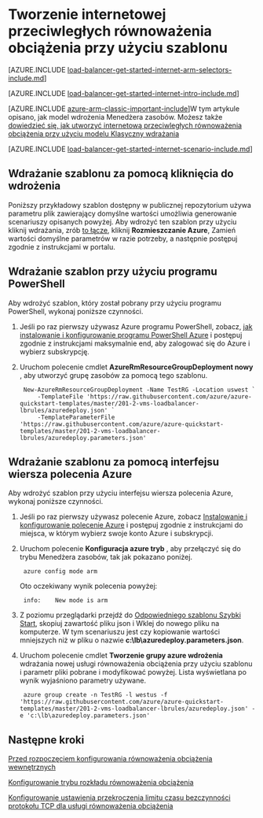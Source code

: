 <properties
   pageTitle="Tworzenie internetowej przeciwległych równoważenia obciążenia w Menedżerze zasobów przy użyciu szablonu | Microsoft Azure"
   description="Dowiedz się, jak utworzyć internetową przeciwległych równoważenia obciążenia w Menedżerze zasobów przy użyciu szablonu"
   services="load-balancer"
   documentationCenter="na"
   authors="sdwheeler"
   manager="carmonm"
   editor=""
   tags="azure-resource-manager"
/>
<tags
   ms.service="load-balancer"
   ms.devlang="na"
   ms.topic="get-started-article"
   ms.tgt_pltfrm="na"
   ms.workload="infrastructure-services"
   ms.date="10/24/2016"
   ms.author="sewhee" />

# <a name="creating-an-internet-facing-load-balancer-using-a-template"></a>Tworzenie internetowej przeciwległych równoważenia obciążenia przy użyciu szablonu

[AZURE.INCLUDE [load-balancer-get-started-internet-arm-selectors-include.md](../../includes/load-balancer-get-started-internet-arm-selectors-include.md)]

[AZURE.INCLUDE [load-balancer-get-started-internet-intro-include.md](../../includes/load-balancer-get-started-internet-intro-include.md)]

[AZURE.INCLUDE [azure-arm-classic-important-include](../../includes/azure-arm-classic-important-include.md)]W tym artykule opisano, jak model wdrożenia Menedżera zasobów. Możesz także [dowiedzieć się, jak utworzyć internetową przeciwległych równoważenia obciążenia przy użyciu modelu Klasyczny wdrażania](load-balancer-get-started-internet-classic-portal.md)


[AZURE.INCLUDE [load-balancer-get-started-internet-scenario-include.md](../../includes/load-balancer-get-started-internet-scenario-include.md)]

## <a name="deploy-the-template-by-using-click-to-deploy"></a>Wdrażanie szablonu za pomocą kliknięcia do wdrożenia

Poniższy przykładowy szablon dostępny w publicznej repozytorium używa parametru plik zawierający domyślne wartości umożliwia generowanie scenariuszy opisanych powyżej. Aby wdrożyć ten szablon przy użyciu kliknij wdrażania, zrób [to łącze](http://go.microsoft.com/fwlink/?LinkId=544801), kliknij **Rozmieszczanie Azure**, Zamień wartości domyślne parametrów w razie potrzeby, a następnie postępuj zgodnie z instrukcjami w portalu.

## <a name="deploy-the-template-by-using-powershell"></a>Wdrażanie szablon przy użyciu programu PowerShell

Aby wdrożyć szablon, który został pobrany przy użyciu programu PowerShell, wykonaj poniższe czynności.

1. Jeśli po raz pierwszy używasz Azure programu PowerShell, zobacz, [jak instalowanie i konfigurowanie programu PowerShell Azure](../../articles/powershell-install-configure.md) i postępuj zgodnie z instrukcjami maksymalnie end, aby zalogować się do Azure i wybierz subskrypcję.

2. Uruchom polecenie cmdlet **AzureRmResourceGroupDeployment nowy** , aby utworzyć grupę zasobów za pomocą tego szablonu.

        New-AzureRmResourceGroupDeployment -Name TestRG -Location uswest `
            -TemplateFile 'https://raw.githubusercontent.com/azure/azure-quickstart-templates/master/201-2-vms-loadbalancer-lbrules/azuredeploy.json' `
            -TemplateParameterFile 'https://raw.githubusercontent.com/azure/azure-quickstart-templates/master/201-2-vms-loadbalancer-lbrules/azuredeploy.parameters.json'

## <a name="deploy-the-template-by-using-the-azure-cli"></a>Wdrażanie szablonu za pomocą interfejsu wiersza polecenia Azure

Aby wdrożyć szablon przy użyciu interfejsu wiersza polecenia Azure, wykonaj poniższe czynności.

1. Jeśli po raz pierwszy używasz polecenie Azure, zobacz [Instalowanie i konfigurowanie polecenie Azure](../../articles/xplat-cli-install.md) i postępuj zgodnie z instrukcjami do miejsca, w którym wybierz swoje konto Azure i subskrypcji.
2. Uruchom polecenie **Konfiguracja azure tryb** , aby przełączyć się do trybu Menedżera zasobów, tak jak pokazano poniżej.

        azure config mode arm

    Oto oczekiwany wynik polecenia powyżej:

        info:    New mode is arm

3. Z poziomu przeglądarki przejdź do [Odpowiedniego szablonu Szybki Start](https://github.com/Azure/azure-quickstart-templates/tree/master/201-2-vms-loadbalancer-lbrules), skopiuj zawartość pliku json i Wklej do nowego pliku na komputerze. W tym scenariuszu jest czy kopiowanie wartości mniejszych niż w pliku o nazwie **c:\lb\azuredeploy.parameters.json**.
4. Uruchom polecenie cmdlet **Tworzenie grupy azure wdrożenia** wdrażania nowej usługi równoważenia obciążenia przy użyciu szablonu i parametr pliki pobrane i modyfikować powyżej. Lista wyświetlana po wynik wyjaśniono parametry używane.

        azure group create -n TestRG -l westus -f 'https://raw.githubusercontent.com/azure/azure-quickstart-templates/master/201-2-vms-loadbalancer-lbrules/azuredeploy.json' -e 'c:\lb\azuredeploy.parameters.json'

## <a name="next-steps"></a>Następne kroki

[Przed rozpoczęciem konfigurowania równoważenia obciążenia wewnętrznych](load-balancer-get-started-ilb-arm-ps.md)

[Konfigurowanie trybu rozkładu równoważenia obciążenia](load-balancer-distribution-mode.md)

[Konfigurowanie ustawienia przekroczenia limitu czasu bezczynności protokołu TCP dla usługi równoważenia obciążenia](load-balancer-tcp-idle-timeout.md)
